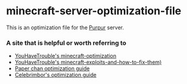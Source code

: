 # minecraft-server-optimization-file
This is an optimization file for the [Purpur](https://github.com/PurpurMC/Purpur) server.

### A site that is helpful or worth referring to
* [YouHaveTrouble's minecraft-optimization](https://github.com/YouHaveTrouble/minecraft-optimization)
* [YouHaveTrouble's minecraft-exploits-and-how-to-fix-them)](https://github.com/YouHaveTrouble/minecraft-exploits-and-how-to-fix-them)
* [Paper chan optimization guide](https://paper-chan.moe/paper-optimization/)
* [Celebrimbor's optimization guide](https://www.spigotmc.org/threads/guide-server-optimization%E2%9A%A1.283181/)
